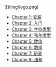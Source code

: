 <p class="logo">
![](img/logo.png)
</p>


* [Chapter 1: 安装](install.html)
* [Chapter 2: 入门](introduction.html)
* [Chapter 3: 字符类型](char.html)
* [Chapter 4: 布尔类型](boolean.html)
* [Chapter 5: 数值](number.html)
* [Chapter 6: 数组](array.html)
* [Chapter 7: 记录](record.html)
* [Chapter 8: 语句](statement.html)